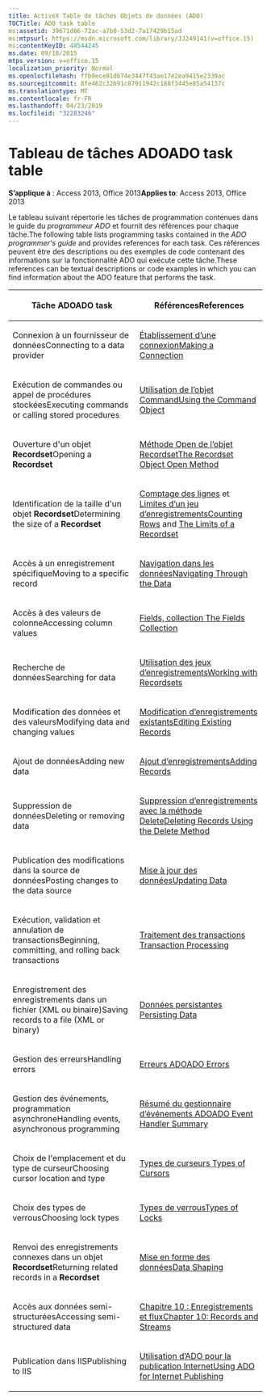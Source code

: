 ```yaml
---
title: ActiveX Table de tâches Objets de données (ADO)
TOCTitle: ADO task table
ms:assetid: 39671d86-72ac-a7b0-53d2-7a17429b15ad
ms:mtpsurl: https://msdn.microsoft.com/library/JJ249141(v=office.15)
ms:contentKeyID: 48544245
ms.date: 09/18/2015
mtps_version: v=office.15
localization_priority: Normal
ms.openlocfilehash: ffb9ece91d674e3447f43ae17e2ea9415e2339ac
ms.sourcegitcommit: 8fe462c32b91c87911942c188f3445e85a54137c
ms.translationtype: MT
ms.contentlocale: fr-FR
ms.lasthandoff: 04/23/2019
ms.locfileid: "32283246"
---
```

# <a name="ado-task-table"></a><span data-ttu-id="5efc8-102">Tableau de tâches ADO</span><span class="sxs-lookup"><span data-stu-id="5efc8-102">ADO task table</span></span>

<span data-ttu-id="5efc8-103">**S’applique à** : Access 2013, Office 2013</span><span class="sxs-lookup"><span data-stu-id="5efc8-103">**Applies to**: Access 2013, Office 2013</span></span>

<span data-ttu-id="5efc8-104">Le tableau suivant répertorie les tâches de programmation contenues dans le guide du *programmeur ADO* et fournit des références pour chaque tâche.</span><span class="sxs-lookup"><span data-stu-id="5efc8-104">The following table lists programming tasks contained in the *ADO programmer's guide* and provides references for each task.</span></span> <span data-ttu-id="5efc8-105">Ces références peuvent être des descriptions ou des exemples de code contenant des informations sur la fonctionnalité ADO qui exécute cette tâche.</span><span class="sxs-lookup"><span data-stu-id="5efc8-105">These references can be textual descriptions or code examples in which you can find information about the ADO feature that performs the task.</span></span>

<table>
<colgroup>
<col style="width: 50%" />
<col style="width: 50%" />
</colgroup>
<thead>
<tr class="header">
<th><p><span data-ttu-id="5efc8-106">Tâche ADO</span><span class="sxs-lookup"><span data-stu-id="5efc8-106">ADO task</span></span></p></th>
<th><p><span data-ttu-id="5efc8-107">Références</span><span class="sxs-lookup"><span data-stu-id="5efc8-107">References</span></span></p></th>
</tr>
</thead>
<tbody>
<tr class="odd">
<td><p><span data-ttu-id="5efc8-108">Connexion à un fournisseur de données</span><span class="sxs-lookup"><span data-stu-id="5efc8-108">Connecting to a data provider</span></span></p></td>
<td><p><span data-ttu-id="5efc8-109"><a href="making-a-connection.md">Établissement d’une connexion</a></span><span class="sxs-lookup"><span data-stu-id="5efc8-109"><a href="making-a-connection.md">Making a Connection</a></span></span></p></td>
</tr>
<tr class="even">
<td><p><span data-ttu-id="5efc8-110">Exécution de commandes ou appel de procédures stockées</span><span class="sxs-lookup"><span data-stu-id="5efc8-110">Executing commands or calling stored procedures</span></span></p></td>
<td><p><span data-ttu-id="5efc8-111"><a href="using-the-command-object-access.md">Utilisation de l’objet Command</a></span><span class="sxs-lookup"><span data-stu-id="5efc8-111"><a href="using-the-command-object-access.md">Using the Command Object</a></span></span></p></td>
</tr>
<tr class="odd">
<td><p><span data-ttu-id="5efc8-112">Ouverture d'un objet <strong>Recordset</strong></span><span class="sxs-lookup"><span data-stu-id="5efc8-112">Opening a <strong>Recordset</strong></span></span></p></td>
<td><p><span data-ttu-id="5efc8-113"><a href="open-method-ado-recordset.md">Méthode Open de l’objet Recordset</a></span><span class="sxs-lookup"><span data-stu-id="5efc8-113"><a href="open-method-ado-recordset.md">The Recordset Object Open Method</a></span></span></p></td>
</tr>
<tr class="even">
<td><p><span data-ttu-id="5efc8-114">Identification de la taille d'un objet <strong>Recordset</strong></span><span class="sxs-lookup"><span data-stu-id="5efc8-114">Determining the size of a <strong>Recordset</strong></span></span></p></td>
<td><p><span data-ttu-id="5efc8-115"><a href="counting-rows.md">Comptage des lignes</a> et <a href="the-limits-of-a-recordset.md">Limites d’un jeu d’enregistrements</a></span><span class="sxs-lookup"><span data-stu-id="5efc8-115"><a href="counting-rows.md">Counting Rows</a> and <a href="the-limits-of-a-recordset.md">The Limits of a Recordset</a></span></span></p></td>
</tr>
<tr class="odd">
<td><p><span data-ttu-id="5efc8-116">Accès à un enregistrement spécifique</span><span class="sxs-lookup"><span data-stu-id="5efc8-116">Moving to a specific record</span></span></p></td>
<td><p><span data-ttu-id="5efc8-117"><a href="navigating-through-the-data.md">Navigation dans les données</a></span><span class="sxs-lookup"><span data-stu-id="5efc8-117"><a href="navigating-through-the-data.md">Navigating Through the Data</a></span></span></p></td>
</tr>
<tr class="even">
<td><p><span data-ttu-id="5efc8-118">Accès à des valeurs de colonne</span><span class="sxs-lookup"><span data-stu-id="5efc8-118">Accessing column values</span></span></p></td>
<td><p><span data-ttu-id="5efc8-119"><a href="the-fields-collection.md">Fields, collection </a></span><span class="sxs-lookup"><span data-stu-id="5efc8-119"><a href="the-fields-collection.md">The Fields Collection</a></span></span></p></td>
</tr>
<tr class="odd">
<td><p><span data-ttu-id="5efc8-120">Recherche de données</span><span class="sxs-lookup"><span data-stu-id="5efc8-120">Searching for data</span></span></p></td>
<td><p><span data-ttu-id="5efc8-121"><a href="working-with-recordsets.md">Utilisation des jeux d’enregistrements</a></span><span class="sxs-lookup"><span data-stu-id="5efc8-121"><a href="working-with-recordsets.md">Working with Recordsets</a></span></span></p></td>
</tr>
<tr class="even">
<td><p><span data-ttu-id="5efc8-122">Modification des données et des valeurs</span><span class="sxs-lookup"><span data-stu-id="5efc8-122">Modifying data and changing values</span></span></p></td>
<td><p><span data-ttu-id="5efc8-123"><a href="editing-existing-records.md">Modification d’enregistrements existants</a></span><span class="sxs-lookup"><span data-stu-id="5efc8-123"><a href="editing-existing-records.md">Editing Existing Records</a></span></span></p></td>
</tr>
<tr class="odd">
<td><p><span data-ttu-id="5efc8-124">Ajout de données</span><span class="sxs-lookup"><span data-stu-id="5efc8-124">Adding new data</span></span></p></td>
<td><p><span data-ttu-id="5efc8-125"><a href="adding-records.md">Ajout d’enregistrements</a></span><span class="sxs-lookup"><span data-stu-id="5efc8-125"><a href="adding-records.md">Adding Records</a></span></span></p></td>
</tr>
<tr class="even">
<td><p><span data-ttu-id="5efc8-126">Suppression de données</span><span class="sxs-lookup"><span data-stu-id="5efc8-126">Deleting or removing data</span></span></p></td>
<td><p><span data-ttu-id="5efc8-127"><a href="deleting-records-using-the-delete-method.md">Suppression d’enregistrements avec la méthode Delete</a></span><span class="sxs-lookup"><span data-stu-id="5efc8-127"><a href="deleting-records-using-the-delete-method.md">Deleting Records Using the Delete Method</a></span></span></p></td>
</tr>
<tr class="odd">
<td><p><span data-ttu-id="5efc8-128">Publication des modifications dans la source de données</span><span class="sxs-lookup"><span data-stu-id="5efc8-128">Posting changes to the data source</span></span></p></td>
<td><p><span data-ttu-id="5efc8-129"><a href="updating-data.md">Mise à jour des données</a></span><span class="sxs-lookup"><span data-stu-id="5efc8-129"><a href="updating-data.md">Updating Data</a></span></span></p></td>
</tr>
<tr class="even">
<td><p><span data-ttu-id="5efc8-130">Exécution, validation et annulation de transactions</span><span class="sxs-lookup"><span data-stu-id="5efc8-130">Beginning, committing, and rolling back transactions</span></span></p></td>
<td><p><span data-ttu-id="5efc8-131"><a href="transaction-processing.md">Traitement des transactions </a></span><span class="sxs-lookup"><span data-stu-id="5efc8-131"><a href="transaction-processing.md">Transaction Processing</a></span></span></p></td>
</tr>
<tr class="odd">
<td><p><span data-ttu-id="5efc8-132">Enregistrement des enregistrements dans un fichier (XML ou binaire)</span><span class="sxs-lookup"><span data-stu-id="5efc8-132">Saving records to a file (XML or binary)</span></span></p></td>
<td><p><span data-ttu-id="5efc8-133"><a href="persisting-data.md">Données persistantes </a></span><span class="sxs-lookup"><span data-stu-id="5efc8-133"><a href="persisting-data.md">Persisting Data</a></span></span></p></td>
</tr>
<tr class="even">
<td><p><span data-ttu-id="5efc8-134">Gestion des erreurs</span><span class="sxs-lookup"><span data-stu-id="5efc8-134">Handling errors</span></span></p></td>
<td><p><span data-ttu-id="5efc8-135"><a href="ado-errors.md">Erreurs ADO</a></span><span class="sxs-lookup"><span data-stu-id="5efc8-135"><a href="ado-errors.md">ADO Errors</a></span></span></p></td>
</tr>
<tr class="odd">
<td><p><span data-ttu-id="5efc8-136">Gestion des événements, programmation asynchrone</span><span class="sxs-lookup"><span data-stu-id="5efc8-136">Handling events, asynchronous programming</span></span></p></td>
<td><p><span data-ttu-id="5efc8-137"><a href="ado-event-handler-summary.md">Résumé du gestionnaire d’événements ADO</a></span><span class="sxs-lookup"><span data-stu-id="5efc8-137"><a href="ado-event-handler-summary.md">ADO Event Handler Summary</a></span></span></p></td>
</tr>
<tr class="even">
<td><p><span data-ttu-id="5efc8-138">Choix de l'emplacement et du type de curseur</span><span class="sxs-lookup"><span data-stu-id="5efc8-138">Choosing cursor location and type</span></span></p></td>
<td><p><span data-ttu-id="5efc8-139"><a href="types-of-cursors.md">Types de curseurs </a></span><span class="sxs-lookup"><span data-stu-id="5efc8-139"><a href="types-of-cursors.md">Types of Cursors</a></span></span></p></td>
</tr>
<tr class="odd">
<td><p><span data-ttu-id="5efc8-140">Choix des types de verrous</span><span class="sxs-lookup"><span data-stu-id="5efc8-140">Choosing lock types</span></span></p></td>
<td><p><span data-ttu-id="5efc8-141"><a href="types-of-locks.md">Types de verrous</a></span><span class="sxs-lookup"><span data-stu-id="5efc8-141"><a href="types-of-locks.md">Types of Locks</a></span></span></p></td>
</tr>
<tr class="even">
<td><p><span data-ttu-id="5efc8-142">Renvoi des enregistrements connexes dans un objet  <strong>Recordset</strong></span><span class="sxs-lookup"><span data-stu-id="5efc8-142">Returning related records in a <strong>Recordset</strong></span></span></p></td>
<td><p><span data-ttu-id="5efc8-143"><a href="data-shaping.md">Mise en forme des données</a></span><span class="sxs-lookup"><span data-stu-id="5efc8-143"><a href="data-shaping.md">Data Shaping</a></span></span></p></td>
</tr>
<tr class="odd">
<td><p><span data-ttu-id="5efc8-144">Accès aux données semi-structurées</span><span class="sxs-lookup"><span data-stu-id="5efc8-144">Accessing semi-structured data</span></span></p></td>
<td><p><span data-ttu-id="5efc8-145"><a href="chapter-10-records-and-streams.md">Chapitre 10 : Enregistrements et flux</a></span><span class="sxs-lookup"><span data-stu-id="5efc8-145"><a href="chapter-10-records-and-streams.md">Chapter 10: Records and Streams</a></span></span></p></td>
</tr>
<tr class="even">
<td><p><span data-ttu-id="5efc8-146">Publication dans IIS</span><span class="sxs-lookup"><span data-stu-id="5efc8-146">Publishing to IIS</span></span></p></td>
<td><p><span data-ttu-id="5efc8-147"><a href="using-ado-for-internet-publishing.md">Utilisation d’ADO pour la publication Internet</a></span><span class="sxs-lookup"><span data-stu-id="5efc8-147"><a href="using-ado-for-internet-publishing.md">Using ADO for Internet Publishing</a></span></span></p></td>
</tr>
</tbody>
</table>

